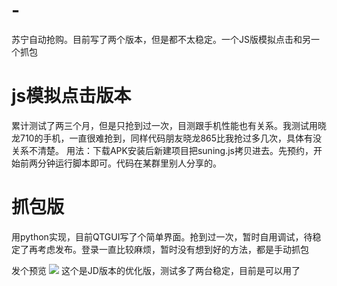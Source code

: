# -
苏宁自动抢购。目前写了两个版本，但是都不太稳定。一个JS版模拟点击和另一个抓包

# js模拟点击版本
  累计测试了两三个月，但是只抢到过一次，目测跟手机性能也有关系。我测试用晓龙710的手机，一直很难抢到，同样代码朋友晓龙865比我抢过多几次，具体有没关系不清楚。
  用法：下载APK安装后新建项目把suning.js拷贝进去。先预约，开始前两分钟运行脚本即可。代码在某群里别人分享的。

# 抓包版
  用python实现，目前QTGUI写了个简单界面。抢到过一次，暂时自用调试，待稳定了再考虑发布。登录一直比较麻烦，暂时没有想到好的方法，都是手动抓包

发个预览
![](https://raw.githubusercontent.com/583/suning_qianggou/main/maotai.gif)
这个是JD版本的优化版，测试多了两台稳定，目前是可以用了
